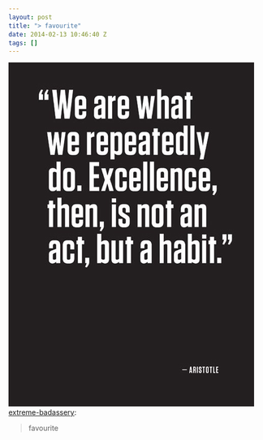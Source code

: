 ```yaml
---
layout: post
title: "> favourite"
date: 2014-02-13 10:46:40 Z
tags: []
---
```

![](/media/2014/02/76516990635.jpg)
[extreme-badassery](http://extreme-badassery.tumblr.com/post/73278256752/favourite):

> favourite
